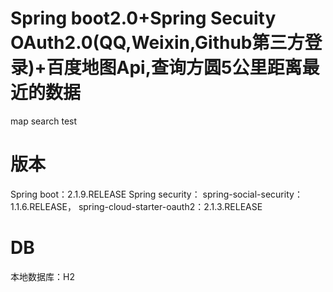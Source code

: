 # Spring boot2.0+Spring Secuity OAuth2.0(QQ,Weixin,Github第三方登录)+百度地图Api,查询方圆5公里距离最近的数据 
map search test
# 版本
Spring boot：2.1.9.RELEASE
Spring security：
spring-social-security：1.1.6.RELEASE，
spring-cloud-starter-oauth2：2.1.3.RELEASE
# DB
本地数据库：H2
